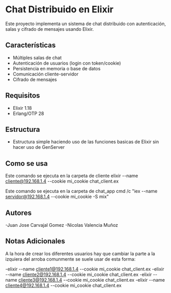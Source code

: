 # Chat Distribuido en Elixir

Este proyecto implementa un sistema de chat distribuido con autenticación, salas y cifrado de mensajes usando Elixir.

## Características

- Múltiples salas de chat
- Autenticación de usuarios (login con token/cookie)
- Persistencia en memoria o base de datos
- Comunicación cliente-servidor
- Cifrado de mensajes

## Requisitos

- Elixir 1.18
- Erlang/OTP 28

## Estructura

- Estructura simple haciendo uso de las funciones basicas de Elixir sin hacer uso de GenServer

##  Como se usa
Este comando se ejecuta en la carpeta de cliente
elixir --name cliente@192.168.1.4 --cookie mi_cookie chat_client.ex

Este comando se ejecuta en la carpeta de chat_app
cmd /c "iex --name servidor@192.168.1.4 --cookie mi_cookie -S mix"

## Autores

-Juan Jose Carvajal Gomez
-Nicolas Valencia Muñoz

## Notas Adicionales

A la hora de crear los diferentes usuarios hay que cambiar la parte a la izquiera del arroba
comunmente se suele usar de esta forma:

-elixir --name cliente1@192.168.1.4 --cookie mi_cookie chat_client.ex
-elixir --name cliente2@192.168.1.4 --cookie mi_cookie chat_client.ex
-elixir --name cliente3@192.168.1.4 --cookie mi_cookie chat_client.ex
-elixir --name cliente4@192.168.1.4 --cookie mi_cookie chat_client.ex


